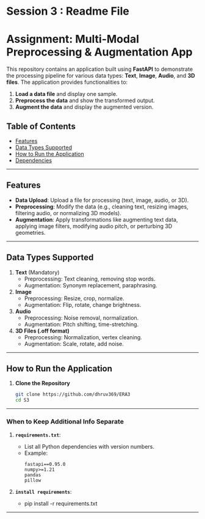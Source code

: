 # Session 3 : Readme File

# Assignment: Multi-Modal Preprocessing & Augmentation App

This repository contains an application built using **FastAPI** to demonstrate the processing pipeline for various data types: **Text**, **Image**, **Audio**, and **3D files**. The application provides functionalities to:

1. **Load a data file** and display one sample.
2. **Preprocess the data** and show the transformed output.
3. **Augment the data** and display the augmented version.

## Table of Contents

- [Features](#features)
- [Data Types Supported](#data-types-supported)
- [How to Run the Application](#how-to-run-the-application)
- [Dependencies](#dependencies)
---

## Features

- **Data Upload**: Upload a file for processing (text, image, audio, or 3D).
- **Preprocessing**: Modify the data (e.g., cleaning text, resizing images, filtering audio, or normalizing 3D models).
- **Augmentation**: Apply transformations like augmenting text data, applying image filters, modifying audio pitch, or perturbing 3D geometries.

---

## Data Types Supported

1. **Text** (Mandatory)
   - Preprocessing: Text cleaning, removing stop words.
   - Augmentation: Synonym replacement, paraphrasing.
2. **Image**
   - Preprocessing: Resize, crop, normalize.
   - Augmentation: Flip, rotate, change brightness.
3. **Audio**
   - Preprocessing: Noise removal, normalization.
   - Augmentation: Pitch shifting, time-stretching.
4. **3D Files (.off format)**
   - Preprocessing: Normalization, vertex cleaning.
   - Augmentation: Scale, rotate, add noise.

---

## How to Run the Application

1. **Clone the Repository**
   ```bash
   git clone https://github.com/dhruv369/ERA3
   cd S3
---

### **When to Keep Additional Info Separate**


1. **`requirements.txt`**:
   - List all Python dependencies with version numbers.
   - Example:
     ```
     fastapi==0.95.0
     numpy>=1.21
     pandas
     pillow
     ```

2. **`install requirements`**:
   - pip install -r requirements.txt

---

